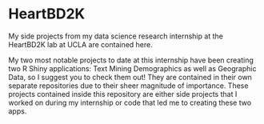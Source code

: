 # HeartBD2K
My side projects from my data science research internship at the HeartBD2K lab at UCLA are contained here.

My two most notable projects to date at this internship have been creating two R Shiny applications: Text Mining Demographics as well as Geographic Data, so I suggest you to check them out! They are contained in their own separate repositories due to their sheer magnitude of importance. These projects contained inside this repository are either side projects that I worked on during my internship or code that led me to creating these two apps.
